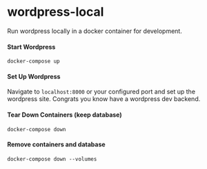 # wordpress-local

Run wordpress locally in a docker container for development.

#### Start Wordpress

`docker-compose up`

#### Set Up Wordpress

Navigate to `localhost:8000` or your configured port and set up the wordpress site. Congrats you know have a wordpress dev backend.

#### Tear Down Containers (keep database)

`docker-compose down`

#### Remove containers and database

`docker-compose down --volumes`
